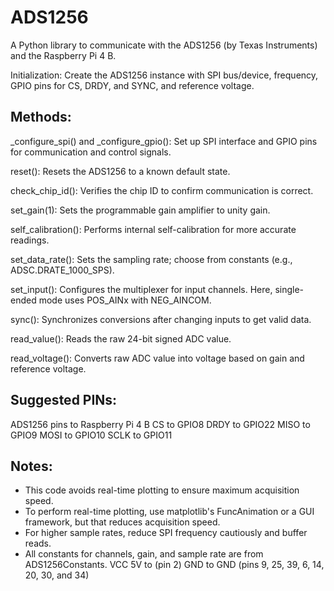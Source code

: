 # ADS1256

A Python library to communicate with the ADS1256 (by Texas Instruments) and the Raspberry Pi 4 B.

Initialization: Create the ADS1256 instance with SPI bus/device, frequency, GPIO pins for CS, DRDY, and SYNC, and reference voltage.


## Methods: 

_configure_spi() and _configure_gpio(): Set up SPI interface and GPIO pins for communication and control signals.

reset(): Resets the ADS1256 to a known default state.

check_chip_id(): Verifies the chip ID to confirm communication is correct.

set_gain(1): Sets the programmable gain amplifier to unity gain.

self_calibration(): Performs internal self-calibration for more accurate readings.

set_data_rate(): Sets the sampling rate; choose from constants (e.g., ADSC.DRATE_1000_SPS).

set_input(): Configures the multiplexer for input channels. Here, single-ended mode uses POS_AINx with NEG_AINCOM.

sync(): Synchronizes conversions after changing inputs to get valid data.

read_value(): Reads the raw 24-bit signed ADC value.

read_voltage(): Converts raw ADC value into voltage based on gain and reference voltage.

## Suggested PINs: 

ADS1256	pins to Raspberry Pi 4 B
CS	to GPIO8
DRDY to	GPIO22
MISO	to GPIO9
MOSI	to GPIO10
SCLK	to GPIO11

## Notes:

- This code avoids real-time plotting to ensure maximum acquisition speed.
- To perform real-time plotting, use matplotlib's FuncAnimation or a GUI framework, but that reduces acquisition speed.
- For higher sample rates, reduce SPI frequency cautiously and buffer reads.
- All constants for channels, gain, and sample rate are from ADS1256Constants.
VCC	5V to (pin 2)
GND	to GND (pins 9, 25, 39, 6, 14, 20, 30, and 34)
